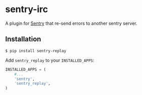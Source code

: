# sentry-irc
A plugin for [Sentry](https://www.getsentry.com/) that re-send errors to another sentry server.
## Installation
`$ pip install sentry-replay`

Add `sentry_replay` to your `INSTALLED_APPS`:

```python
INSTALLED_APPS = (
    #...
    'sentry',
    'sentry_replay',
)
```
